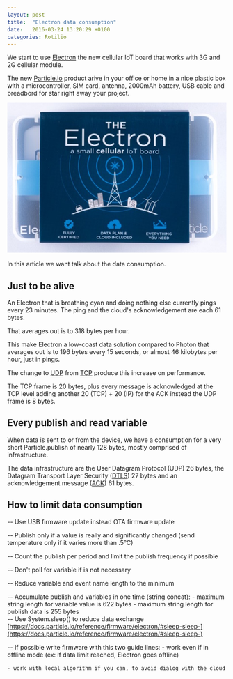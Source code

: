 ```yaml
---
layout: post
title:  "Electron data consumption"
date:   2016-03-24 13:20:29 +0100
categories: Rotilio
---
```


We start to use [Electron](https://www.particle.io/cellular) the new cellular IoT board that works with 3G and 2G cellular module.

The new [Particle.io](https://www.particle.io) product arive in your office or home in a nice plastic box with a microcontroller, SIM card, antenna, 2000mAh battery, USB cable and breadbord for star right away your project.

![Electron](../img/post/electronpack.jpeg)

In this article we want talk about the data consumption.

## Just to be alive

An Electron that is breathing cyan and doing nothing else currently pings every 23 minutes. The ping and the cloud's acknowledgement are each 61 bytes. 

That averages out is to 318 bytes per hour.

This make Electron a low-coast data solution compared to Photon that averages out is to 196 bytes every 15 seconds, or almost 46 kilobytes per hour, just in pings.

The change  to [UDP](https://en.wikipedia.org/wiki/User_Datagram_Protocol) from [TCP](https://en.wikipedia.org/wiki/Transmission_Control_Protocol) produce this increase on performance.

The TCP frame is 20 bytes, plus every message is acknowledged at the TCP level adding another 20 (TCP) + 20 (IP) for the ACK instead the UDP frame is 8 bytes. 


## Every publish and read variable 

When data is sent to or from the device, we have a consumption for a very short Particle.publish of nearly 128 bytes, mostly comprised of infrastructure.

The data infrastructure are the User Datagram Protocol (UDP) 26 bytes, the Datagram Transport Layer Security ([DTLS](https://en.wikipedia.org/wiki/Datagram_Transport_Layer_Security)) 27 bytes and an acknowledgement message ([ACK](https://en.wikipedia.org/wiki/Acknowledgement_(data_networks))) 61 bytes.

## How to limit data consumption

-- Use USB firmware update instead OTA firmware update

-- Publish only if a value is really and significantly changed (send temperature only if it varies more than .5°C)

-- Count the publish per period and limit the publish frequency if possible 

-- Don't poll for variable if is not necessary 

-- Reduce variable and event name length to the minimum

-- Accumulate publish and variables in one time (string concat):
	- maximum string length for variable value is 622 bytes	
	- maximum string length for publish data is 255 bytes	
-- Use System.sleep() to reduce data exchange [https://docs.particle.io/reference/firmware/electron/#sleep-sleep-](https://docs.particle.io/reference/firmware/electron/#sleep-sleep-)

-- If possible write firmware with this two guide lines:
	- work even if in offline mode (ex: if data limit reached, Electron goes offline)
	
	- work with local algorithm if you can, to avoid dialog with the cloud


